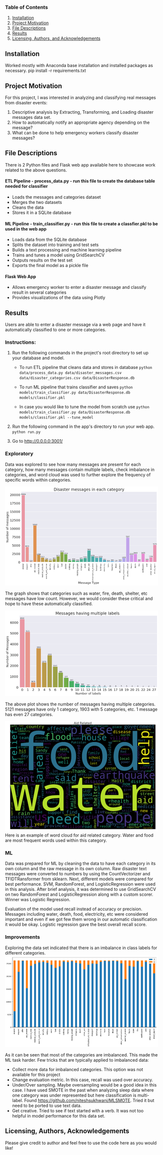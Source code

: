 ### Table of Contents

1. [Installation](#installation)
2. [Project Motivation](#motivation)
3. [File Descriptions](#files)
4. [Results](#results)
5. [Licensing, Authors, and Acknowledgements](#licensing)

## Installation <a name="installation"></a>

Worked mostly with Anaconda base installation and installed packages as necessary.  pip install -r requirements.txt  

## Project Motivation<a name="motivation"></a>

For this project, I was interested in analyzing and classifying real messages from disaster events:

1. Descriptive analysis by Extracting, Transforming, and Loading disaster messages data set.
2. How to automatically notify an appropriate agency depending on the message?
3. What can be done to help emergency workers classify disaster messages?


## File Descriptions <a name="files"></a>

There is 2 Python files and Flask web app available here to showcase work related to the above questions.  

#### ETL Pipeline - process_data.py - run this file to create the database table needed for classifier
* Loads the messages and categories dataset
* Merges the two datasets
* Cleans the data
* Stores it in a SQLite database

#### ML Pipeline - train_classifier.py - run this file to create a classfier.pkl to be used in the web app
* Loads data from the SQLite database
* Splits the dataset into training and test sets
* Builds a text processing and machine learning pipeline
* Trains and tunes a model using GridSearchCV
* Outputs results on the test set
* Exports the final model as a pickle file

#### Flask Web App
* Allows emergency worker to enter a disaster message and classify result in several categories
* Provides visualizations of the data using Plotly


## Results<a name="results"></a>
Users are able to enter a disaster message via a web page and have it automatically classified to one or more categories.  
### Instructions:
1. Run the following commands in the project's root directory to set up your database and model.

    - To run ETL pipeline that cleans data and stores in database
    `python data/process_data.py data/disaster_messages.csv data/disaster_categories.csv data/DisasterResponse.db`
    - To run ML pipeline that trains classifier and saves
    `python models/train_classifier.py data/DisasterResponse.db models/classifier.pkl`
    
    - In case you would like to tune the model from scratch use 
    `python models/train_classifier.py data/DisasterResponse.db models/classifier.pkl --tune_model`

2. Run the following command in the app's directory to run your web app.
    `python run.py`

3. Go to http://0.0.0.0:3001/

### Exploratory
Data was explored to see how many messages are present for each category, how many messages contain multiple labels, check imbalance in categories, and word cloud was used to further explore the frequency of specific words within categories.

![image info](./pictures/disaster_messages_category.png)

The graph shows that categories such as water, fire, death, shelter, etc messages have low count.  However, we would consider these critical and hope to have these automatically classified.

![image info](./pictures/message_labels.png)

The above plot shows the number of messages having multiple categories.  5121 messages have only 1 category, 1903 with 5 categories, etc.  1 message has even 27 categories.

![image info](./pictures/wordcloud.png)
Here is an example of word cloud for aid related category.  Water and food are most frequent words used within this category.

### ML
Data was prepared for ML by cleaning the data to have each category in its own column and the raw message in its own column.  Raw disaster text messages were converted to numbers by using the CountVectorizer and TFIDTRansformer from sklearn.  Next, different models were compared for best performance.  SVM, RandomForest, and LogisticRegression were used in this analysis.  After brief analysis, it was determined to use GridSearchCV on two RandomForest and LogisticRegression along with a custom scorer.  Winner was Logistic Regression.

Evaluation of the model used recall instead of accuracy or precision.  Messages including water, death, food, electricity, etc were considered important and even if we got few them wrong in our automatic classification it would be okay.  Logistic regression gave the best overall recall score.  
### Improvements
Exploring the data set indicated that there is an imbalance in class labels for different categories.
![image info](./pictures/imbalance_labels.png)

As it can be seen that most of the categories are imbalanced. This made the ML task harder.  Few tricks that are typically applied to imbalanced data:
* Collect more data for imbalanced categories.  This option was not available for this project
* Change evaluation metric.  In this case, recall was used over accuracy.
* Under/Over sampling.  Maybe oversampling would be a good idea in this case.  I have used SMOTE in the past when analyzing sleep data where one category was under represented but here classification is multi-label.  Found https://github.com/niteshsukhwani/MLSMOTE.  Tried it but need to be ported to use text data.
* Get creative. Tried to see if text started with a verb.  It was not too helpful in model performance for this data set.   




## Licensing, Authors, Acknowledgements<a name="licensing"></a>

Please give credit to author and feel free to use the code here as you would like!

